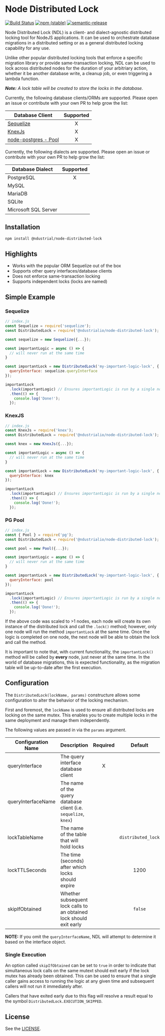 # Node Distributed Lock

[![Build Status](https://badgen.net/github/release/ndustrialio/node-distributed-lock)](https://github.com/ndustrialio/node-distributed-lock/actions?query=workflow%3ABuild)
[![npm (stable)](https://badgen.net/npm/v/@ndustrial/node-distributed-lock)](https://www.npmjs.com/package/@ndustrial/node-distributed-lock)
[![semantic-release](https://img.shields.io/badge/%20%20%F0%9F%93%A6%F0%9F%9A%80-semantic--release-e10079.svg)](https://github.com/semantic-release/semantic-release)

Node Distributed Lock (NDL) is a client- and dialect-agnostic distributed locking tool for NodeJS applications. It can be used to orchestrate database migrations in a distributed setting or as a general distributed locking capability for any use.

Unlike other popular distributed locking tools that enforce a specific migration library or provide same-transaction locking, NDL can be used to lock across distributed nodes for the duration of your arbitriary action, whether it be another database write, a cleanup job, or even triggering a lambda function.

_**Note:** A lock table will be created to store the locks in the database._

Currently, the following database clients/ORMs are supported. Please open an issue or contribute with your own PR to help grow the list:

| Database Client                                     | Supported |
| --------------------------------------------------- |   :---:   |
| [Sequelize](https://github.com/sequelize/sequelize) | X         |
| [KnexJs](http://knexjs.org/)                        | X         |
| [node-postgres - Pool](https://node-postgres.com/)  | X         |

Currently, the following dialects are supported. Please open an issue or contribute with your own PR to help grow the list:

| Database Dialect      | Supported |
| --------------------- |   :---:   |
| PostgreSQL            | X         |
| MySQL                 |           |
| MariaDB               |           |
| SQLite                |           |
| Microsoft SQL Server  |           |

## Installation

```sh
npm install @ndustrial/node-distributed-lock
```

## Highlights

- Works with the popular ORM Sequelize out of the box
- Supports other query interfaces/database clients
- Does not enforce same-transaction locking
- Supports independent locks (locks are named)

## Simple Example

### Sequelize

```js
// index.js
const Sequelize = require('sequelize');
const DistributedLock = require('@ndustrialio/node-distributed-lock');

const sequelize = new Sequelize({...});

const importantLogic = async () => {
  // will never run at the same time
}

const importantLock = new DistributedLock('my-important-logic-lock', {
  queryInterface: sequelize.queryInterface
});

importantLock
  .lock(importantLogic) // Ensures importantLogic is run by a single node at a time
  .then(() => {
    console.log('Done!');
  });
```

### KnexJS
```js
// index.js
const KnexJs = require('knex');
const DistributedLock = require('@ndustrialio/node-distributed-lock');

const knex = new KnexJs({...});

const importantLogic = async () => {
  // will never run at the same time
}

const importantLock = new DistributedLock('my-important-logic-lock', {
  queryInterface: knex
});

importantLock
  .lock(importantLogic) // Ensures importantLogic is run by a single node at a time
  .then(() => {
    console.log('Done!');
  });
```

### PG Pool
```js
// index.js
const { Pool } = require('pg');
const DistributedLock = require('@ndustrialio/node-distributed-lock');

const pool = new Pool({...});

const importantLogic = async () => {
  // will never run at the same time
}

const importantLock = new DistributedLock('my-important-logic-lock', {
  queryInterface: pool
});

importantLock
  .lock(importantLogic) // Ensures importantLogic is run by a single node at a time
  .then(() => {
    console.log('Done!');
  });
```

If the above code was scaled to >1 nodes, each node will create its own instance of the distributed lock and call the `.lock()` method; however, only one node will run the method `importantLock` at the same time. Once the logic is completed on one node, the next node will be able to obtain the lock and call the method.

It is important to note that, with current functionality, the `importantLock()` method will be called by **every** node, just never at the same time. In the world of database migrations, this is expected functionality, as the migration table will be up-to-date after the first execution.

## Configuration

The  `DistributedLock(lockName, params)` constructure allows some configuration to alter the behavior of the locking mechanism.

First and foremost, the `lockName` is used to ensure all distributed locks are locking on the same mutex. This enables you to create multiple locks in the same deployment and manage them independently.

The following values are passed in via the `params` argument.

| Configuration Name | Description                                                         | Required | Default            |
| ------------------ | ------------------------------------------------------------------- |   :---:  |        :---:       |
| queryInterface     | The query interface database client                                 | X        |                    |
| queryInterfaceName | The name of the query database client (i.e. `sequelize`, `knex`)    |          |                    |
| lockTableName      | The name of the table that will hold locks                          |          | `distributed_lock` |
| lockTTLSeconds     | The time (seconds) after which locks should expire                  |          | 1200               |
| skipIfObtained     | Whether subsequent lock calls to an obtained lock should exit early |          | `false`            |

**NOTE:** If you omit the `queryInterfaceName`, NDL will attempt to determine it based on the interface object.
### Single Execution

An option called `skipIfObtained` can be set to `true` in order to indicate that simultaneous lock calls on the same mutext should exit early if the lock mutex has already been obtained. This can be used to ensure that a single caller gains access to running the logic at any given time and subsequent callers will not run it immediately after.

Callers that have exited early due to this flag will resolve a result equal to the symbol `DistributedLock.EXECUTION_SKIPPED`.

## License

See the [LICENSE](./LICENSE).